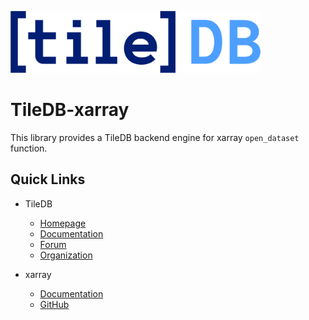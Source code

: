<a href="https://tiledb.com"><img src="https://github.com/TileDB-Inc/TileDB/raw/dev/doc/source/_static/tiledb-logo_color_no_margin_@4x.png" alt="TileDB logo" width="400"></a>

# TileDB-xarray

This library provides a TileDB backend engine for xarray `open_dataset` function.

## Quick Links

* TileDB
  * [Homepage](https://tiledb.com)
  * [Documentation](https://docs.tiledb.com/main/)
  * [Forum](https://forum.tiledb.io/)
  * [Organization](https://github.com/TileDB-Inc/)

* xarray
  * [Documentation](http://xarray.pydata.org/en/stable/)
  * [GitHub](https://github.com/pydata/xarray/)
